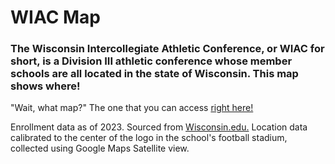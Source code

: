 # WIAC Map

### The Wisconsin Intercollegiate Athletic Conference, or WIAC for short, is a Division III athletic conference whose member schools are all located in the state of Wisconsin. This map shows where!

"Wait, what map?" The one that you can access [right here!](https://notfogel.github.io/WIAC-map)

Enrollment data as of 2023. Sourced from [Wisconsin.edu.](https://www.wisconsin.edu/education-reports-statistics/enrollments/)
Location data calibrated to the center of the logo in the school's football stadium, collected using Google Maps Satellite view.